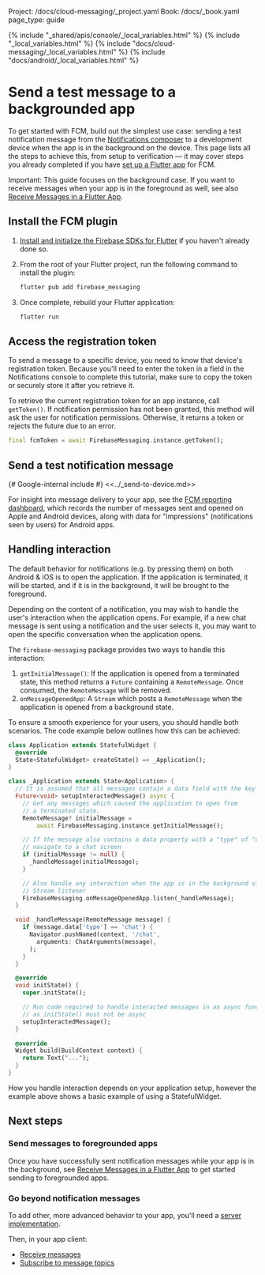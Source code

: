 Project: /docs/cloud-messaging/_project.yaml
Book: /docs/_book.yaml
page_type: guide

{% include "_shared/apis/console/_local_variables.html" %}
{% include "_local_variables.html" %}
{% include "docs/cloud-messaging/_local_variables.html" %}
{% include "docs/android/_local_variables.html" %}

<link rel="stylesheet" type="text/css" href="/styles/docs.css" />

# Send a test message to a backgrounded app

To get started with FCM, build out the simplest use case: sending a
test notification message from the
<a href="//console.firebase.google.com/project/_/notification">
Notifications composer</a> to a development device
when the app is in the background on the device.
This page lists all the steps to achieve this, from setup to verification
&mdash; it may cover steps you already completed if you
have [set up a Flutter app](/docs/cloud-messaging/flutter/client)
for FCM.

Important: This guide focuses on the background case. If you want to receive
messages when your app is in the foreground as well, see also
[Receive Messages in a Flutter App](/docs/cloud-messaging/flutter/receive).


## Install the FCM plugin

1.  [Install and initialize the Firebase SDKs for Flutter](/docs/flutter/setup)
    if you haven't already done so.

1.  From the root of your Flutter project, run the following command to install
    the plugin:

    ```bash
    flutter pub add firebase_messaging
    ```

1.  Once complete, rebuild your Flutter application:

    ```bash
    flutter run
    ```


## Access the registration token

To send a message to a specific device, you need to know that device's
registration token. Because you'll need to enter the token in a field in the
Notifications console to complete this tutorial, make sure to copy the token
or securely store it after you retrieve it.

To retrieve the current registration token for an app instance, call
`getToken()`. If notification permission has not been granted, this method will
ask the user for notification permissions. Otherwise, it returns a token or
rejects the future due to an error.

```dart
final fcmToken = await FirebaseMessaging.instance.getToken();
```


## Send a test notification message

{# Google-internal include #}
<<../_send-to-device.md>>

For insight into message delivery to your app, see the
<a href="//console.firebase.google.com/project/_/notification/reporting">FCM reporting dashboard</a>,
which records the number of messages sent and opened on Apple and Android
devices, along with data for "impressions" (notifications seen by users) for
Android apps.

## Handling interaction

The default behavior for notifications (e.g. by pressing them) on both Android & iOS is to open the application. If the application is terminated,
it will be started, and if it is in the background, it will be brought to the foreground.

Depending on the content of a notification, you may wish to handle the user's interaction when the application
opens. For example, if a new chat message is sent using a notification and the user selects it, you may want to
 open the specific conversation when the application opens.

The `firebase-messaging` package provides two ways to handle this interaction:

1. `getInitialMessage()`: If the application is opened from a terminated state, this method returns a `Future` containing a `RemoteMessage`. Once consumed, the `RemoteMessage` will be removed.
2. `onMessageOpenedApp`: A `Stream` which posts a `RemoteMessage` when the application is opened from a
    background state.

To ensure a smooth experience for your users, you should handle both scenarios. The code example
below outlines how this can be achieved:

```dart
class Application extends StatefulWidget {
  @override
  State<StatefulWidget> createState() => _Application();
}

class _Application extends State<Application> {
  // It is assumed that all messages contain a data field with the key 'type'
  Future<void> setupInteractedMessage() async {
    // Get any messages which caused the application to open from
    // a terminated state.
    RemoteMessage? initialMessage =
        await FirebaseMessaging.instance.getInitialMessage();

    // If the message also contains a data property with a "type" of "chat",
    // navigate to a chat screen
    if (initialMessage != null) {
      _handleMessage(initialMessage);
    }

    // Also handle any interaction when the app is in the background via a
    // Stream listener
    FirebaseMessaging.onMessageOpenedApp.listen(_handleMessage);
  }

  void _handleMessage(RemoteMessage message) {
    if (message.data['type'] == 'chat') {
      Navigator.pushNamed(context, '/chat',
        arguments: ChatArguments(message),
      );
    }
  }

  @override
  void initState() {
    super.initState();

    // Run code required to handle interacted messages in an async function
    // as initState() must not be async
    setupInteractedMessage();
  }

  @override
  Widget build(BuildContext context) {
    return Text("...");
  }
}
```

How you handle interaction depends on your application setup, however the example above
shows a basic example of using a StatefulWidget.

## Next steps

### Send messages to foregrounded apps

Once you have successfully sent notification messages while your app is in
the background, see
[Receive Messages in a Flutter App](/docs/cloud-messaging/flutter/receive)
to get started sending to foregrounded apps.

### Go beyond notification messages

To add other, more advanced behavior to your app, you'll need a
[server implementation](/docs/cloud-messaging/server).

Then, in your app client:

- [Receive messages](/docs/cloud-messaging/flutter/receive)
- [Subscribe to message topics](/docs/cloud-messaging/flutter/topic-messaging)

